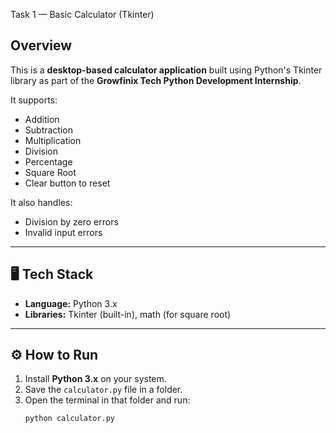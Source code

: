 Task 1 — Basic Calculator (Tkinter)

##  Overview
This is a **desktop-based calculator application** built using Python's Tkinter library as part of the **Growfinix Tech Python Development Internship**.

It supports:
- Addition
- Subtraction
- Multiplication
- Division
- Percentage
- Square Root
- Clear button to reset

It also handles:
- Division by zero errors
- Invalid input errors

---

## 🖥 Tech Stack
- **Language:** Python 3.x
- **Libraries:** Tkinter (built-in), math (for square root)

---

## ⚙ How to Run
1. Install **Python 3.x** on your system.
2. Save the `calculator.py` file in a folder.
3. Open the terminal in that folder and run:
   ```bash
   python calculator.py
